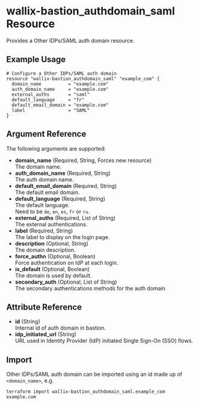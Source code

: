 # wallix-bastion_authdomain_saml Resource

Provides a Other IDPs/SAML auth domain resource.

## Example Usage

```hcl
# Configure a Other IDPs/SAML auth domain
resource "wallix-bastion_authdomain_saml" "example_com" {
  domain_name          = "example.com"
  auth_domain_name     = "example.com"
  external_auths       = "saml"
  default_language     = "fr"
  default_email_domain = "example.com"
  label                = "SAML"
}
```

## Argument Reference

The following arguments are supported:

- **domain_name** (Required, String, Forces new resource)  
  The domain name.
- **auth_domain_name** (Required, String)  
  The auth domain name.
- **default_email_domain** (Required, String)  
  The default email domain.
- **default_language** (Required, String)  
  The default language.  
  Need to be `de`, `en`, `es`, `fr` or `ru`.
- **external_auths** (Required, List of String)  
  The external authentications.
- **label** (Required, String)  
  The label to display on the login page.
- **description** (Optional, String)  
  The domain description.
- **force_authn** (Optional, Boolean)  
  Force authentication on IdP at each login.
- **is_default** (Optional, Boolean)  
  The domain is used by default.
- **secondary_auth** (Optional, List of String)  
  The secondary authentications methods for the auth domain

## Attribute Reference

- **id** (String)  
  Internal id of auth domain in bastion.
- **idp_initiated_url** (String)  
  URL used in Identity Provider (IdP) initiated Single Sign-On (SSO) flows.

## Import

Other IDPs/SAML auth domain can be imported using an id made up of `<domain_name>`, e.g.

```shell
terraform import wallix-bastion_authdomain_saml.example_com example.com
```
